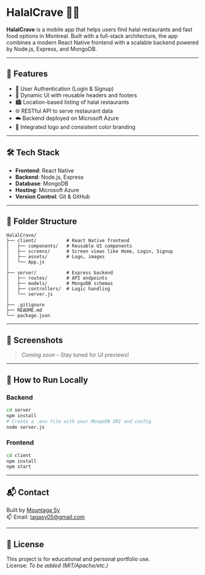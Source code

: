 # HalalCrave 🕌🍔

**HalalCrave** is a mobile app that helps users find halal restaurants and fast food options in Montreal. Built with a full-stack architecture, the app combines a modern React Native frontend with a scalable backend powered by Node.js, Express, and MongoDB.

---

## 🚀 Features

- 🔐 User Authentication (Login & Signup)
- 📄 Dynamic UI with reusable headers and footers
- 🏙️ Location-based listing of halal restaurants
- 🌐 RESTful API to serve restaurant data
- ☁️ Backend deployed on Microsoft Azure
- 🎨 Integrated logo and consistent color branding

---

## 🛠️ Tech Stack

- **Frontend**: React Native
- **Backend**: Node.js, Express
- **Database**: MongoDB
- **Hosting**: Microsoft Azure
- **Version Control**: Git & GitHub

---

## 📁 Folder Structure

```
HalalCrave/
├── client/           # React Native frontend
│   ├── components/   # Reusable UI components
│   ├── screens/      # Screen views like Home, Login, Signup
│   ├── assets/       # Logo, images
│   └── App.js
│
├── server/           # Express backend
│   ├── routes/       # API endpoints
│   ├── models/       # MongoDB schemas
│   ├── controllers/  # Logic handling
│   └── server.js
│
├── .gitignore
├── README.md
└── package.json
```

---

## 📸 Screenshots

> _Coming soon_ – Stay tuned for UI previews!

---

## 🧪 How to Run Locally

### Backend
```bash
cd server
npm install
# Create a .env file with your MongoDB URI and config
node server.js
```

### Frontend
```bash
cd client
npm install
npm start
```

---

## 📬 Contact

Built by [Mountaga Sy](https://github.com/mountagv7)  
📫 Email: [tagasy05@gmail.com](mailto:tagasy05@gmail.com)

---

## 📄 License

This project is for educational and personal portfolio use.  
License: _To be added (MIT/Apache/etc.)_
